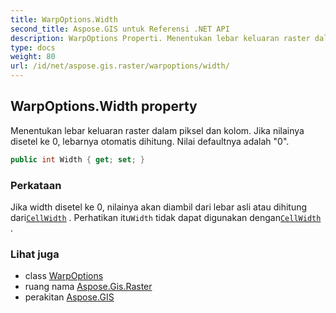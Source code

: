 ```yaml
---
title: WarpOptions.Width
second_title: Aspose.GIS untuk Referensi .NET API
description: WarpOptions Properti. Menentukan lebar keluaran raster dalam piksel dan kolom. Jika nilainya disetel ke 0 lebarnya otomatis dihitung. Nilai defaultnya adalah 0.
type: docs
weight: 80
url: /id/net/aspose.gis.raster/warpoptions/width/
---
```

## WarpOptions.Width property

Menentukan lebar keluaran raster dalam piksel dan kolom. Jika nilainya disetel ke 0, lebarnya otomatis dihitung. Nilai defaultnya adalah "0".

```csharp
public int Width { get; set; }
```

### Perkataan

Jika width disetel ke 0, nilainya akan diambil dari lebar asli atau dihitung dari[`CellWidth`](../cellwidth/) . Perhatikan itu`Width` tidak dapat digunakan dengan[`CellWidth`](../cellwidth/) .

### Lihat juga

* class [WarpOptions](../)
* ruang nama [Aspose.Gis.Raster](../../warpoptions/)
* perakitan [Aspose.GIS](../../../)


